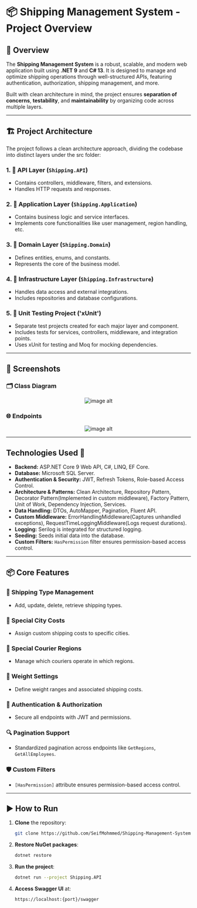 # 📦 Shipping Management System - Project Overview

## 🚀 Overview

The **Shipping Management System** is a robust, scalable, and modern web application built using **.NET 9** and **C# 13**. It is designed to manage and optimize shipping operations through well-structured APIs, featuring authentication, authorization, shipping management, and more.

Built with clean architecture in mind, the project ensures **separation of concerns**, **testability**, and **maintainability** by organizing code across multiple layers.

---
## 🏗 Project Architecture
The project follows a clean architecture approach, dividing the codebase into distinct layers under the src folder:

### 1. **📁 API Layer (`Shipping.API`)**
   - Contains controllers, middleware, filters, and extensions.
   - Handles HTTP requests and responses.

### 2. **📁 Application Layer (`Shipping.Application`)**
   - Contains business logic and service interfaces.
   - Implements core functionalities like user management, region handling, etc.

### 3. **📁 Domain Layer (`Shipping.Domain`)**
   - Defines entities, enums, and constants.
   - Represents the core of the business model.

### 4. **📁 Infrastructure Layer (`Shipping.Infrastructure`)**
   - Handles data access and external integrations.
   - Includes repositories and database configurations.

### 5. **📁 Unit Testing Project ('xUnit')**

  - Separate test projects created for each major layer and component.
  - Includes tests for services, controllers, middleware, and integration points.
  - Uses xUnit for testing and Moq for mocking dependencies.

--- 
## 📸 Screenshots
### 🗂️ Class Diagram
<p align="center">
  <img src="https://github.com/SeifMohmmed/Shipping/blob/d6c82672f397525ac90ff2611fba4989cccaad6e/Screenshots/Class%20Diagram.png" alt="image alt"/>
</p>

### 🌐 Endpoints

 <p align="center">
  <img src="https://github.com/SeifMohmmed/Shipping/blob/d6c82672f397525ac90ff2611fba4989cccaad6e/Screenshots/Endpoints.PNG" alt="image alt"/>
</p>

---
## Technologies Used 🚀
- **Backend:** ASP.NET Core 9 Web API, C#, LINQ, EF Core.
- **Database:** Microsoft SQL Server.
- **Authentication & Security:** JWT, Refresh Tokens, Role-based Access Control.
- **Architecture & Patterns:** Clean Architecture, Repository Pattern, Decorator Pattern(Implemented in custom middleware), Factory Pattern, Unit of Work, Dependency Injection, Services.
- **Data Handling:** DTOs, AutoMapper, Pagination, Fluent API.
- **Custom Middleware:**  ErrorHandlingMiddleware(Captures unhandled exceptions), RequestTimeLoggingMiddleware(Logs request durations).
- **Logging:** Serilog is integrated for structured logging.
- **Seeding:** Seeds initial data into the database.
- **Custom Filters:** `HasPermission` filter ensures permission-based access control.

---

## 📦 Core Features

### 📌 Shipping Type Management

* Add, update, delete, retrieve shipping types.

### 📌 Special City Costs

* Assign custom shipping costs to specific cities.

### 📌 Special Courier Regions

* Manage which couriers operate in which regions.

### 📌 Weight Settings

* Define weight ranges and associated shipping costs.

### 🔐 Authentication & Authorization

* Secure all endpoints with JWT and permissions.

### 🔍 Pagination Support

* Standardized pagination across endpoints like `GetRegions`, `GetAllEmployees`.

### 🛡 Custom Filters

* `[HasPermission]` attribute ensures permission-based access control.

---

## ▶️ How to Run

1. **Clone** the repository:

   ```bash
   git clone https://github.com/SeifMohmmed/Shipping-Management-System.git
   ```
2. **Restore NuGet packages**:

   ```bash
   dotnet restore
   ```
3. **Run the project**:

   ```bash
   dotnet run --project Shipping.API
   ```
4. **Access Swagger UI** at:

   ```
   https://localhost:{port}/swagger
   ```
